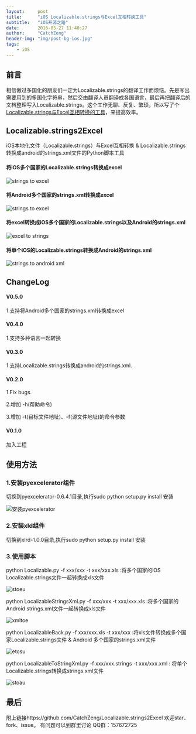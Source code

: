```yaml
---
layout:     post
title:      "iOS Localizable.strings与Excel互相转换工具"
subtitle:   "iOS开源之路"
date:       2016-05-27 11:40:27 
author:     "CatchZeng"
header-img: "img/post-bg-ios.jpg"
tags:
    - iOS
---
```

<span id="busuanzi_container_page_pv"></span>

## 前言
相信做过多国化的朋友们一定为Localizable.strings的翻译工作而烦恼。先是写出需要用到的多国化字符串，然后交由翻译人员翻译成各国语言，最后再把翻译后的文档整理写入Localizable.strings。这个工作无聊、反复、繁琐，所以写了个[Localizable.strings与Excel互相转换的工具](https://github.com/CatchZeng/Localizable.strings2Excel)，来提高效率。

## Localizable.strings2Excel
iOS本地化文件（Localizable.strings）与Excel互相转换 & Localizable.strings 转换成android的strings.xml文件的Python脚本工具

#### 将iOS多个国家的Localizable.strings转换成excel
![strings to excel](https://github.com/CatchZeng/Localizable.strings2Excel/blob/master/imgs/stoe.jpg?raw=true)  

#### 将Android多个国家的strings.xml转换成excel
![strings to excel](https://github.com/CatchZeng/Localizable.strings2Excel/blob/master/imgs/atox.jpg?raw=true)  

#### 将excel转换成iOS多个国家的Localizable.strings以及Android的strings.xml
![excel to strings](https://github.com/CatchZeng/Localizable.strings2Excel/blob/master/imgs/etos.jpg?raw=true) 

#### 将单个iOS的Localizable.strings转换成Android的strings.xml
![strings to android xml](https://github.com/CatchZeng/Localizable.strings2Excel/blob/master/imgs/stox.jpg?raw=true) 

## ChangeLog

#### V0.5.0

1.支持将Android多个国家的strings.xml转换成excel

#### V0.4.0

1.支持多种语言一起转换

#### V0.3.0

1.支持Localizable.strings转换成android的strings.xml.

#### V0.2.0 

1.Fix bugs.

2.增加 -h(帮助命令)

3.增加 -t(目标文件地址)、-f(源文件地址)的命令参数

#### V0.1.0 

加入工程

## 使用方法

### 1.安装pyexcelerator组件

切换到pyexcelerator-0.6.4.1目录,执行sudo python setup.py install 安装

![安装pyexcelerator](https://github.com/CatchZeng/Localizable.strings2Excel/blob/master/imgs/installpy.jpg?raw=true)


### 2.安装xld组件

切换到xlrd-1.0.0目录,执行sudo python setup.py install 安装

### 3.使用脚本

python Localizable.py -f xxx/xxx -t xxx/xxx.xls :将多个国家的iOS Localizable.strings文件一起转换成xls文件

![stoeu](https://github.com/CatchZeng/Localizable.strings2Excel/blob/master/imgs/stoeu.jpg?raw=true)

python LocalizableStringsXml.py -f xxx/xxx -t xxx/xxx.xls :将多个国家的Android  strings.xml文件一起转换成xls文件

![xmltoe](https://github.com/CatchZeng/Localizable.strings2Excel/blob/master/imgs/xmltoe.jpg?raw=true)

python LocalizableBack.py -f xxx/xxx.xls -t xxx/xxx  :将xls文件转换成多个国家Localizable.strings文件 & Android 多个国家的strings.xml文件

![etosu](https://github.com/CatchZeng/Localizable.strings2Excel/blob/master/imgs/etosu.jpg?raw=true)

python LocalizableToStringXml.py -f xxx/xxx.strings -t xxx/xxx.xml : 将单个Localizable.strings转换成strings.xml文件

![stoau](https://github.com/CatchZeng/Localizable.strings2Excel/blob/master/imgs/stoau.jpg?raw=true)

## 最后
附上链接https://github.com/CatchZeng/Localizable.strings2Excel 欢迎star、fork、issue。
有问题可以到群里讨论 QQ群：157672725
